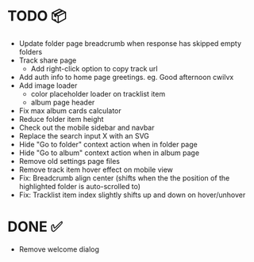 # TODO 📦
- Update folder page breadcrumb when response has skipped empty folders
- Track share page
    - Add right-click option to copy track url
- Add auth info to home page greetings. eg. Good afternoon cwilvx
- Add image loader
    - color placeholder loader on tracklist item
    - album page header
- Fix max album cards calculator
- Reduce folder item height
- Check out the mobile sidebar and navbar
- Replace the search input X with an SVG
- Hide "Go to folder" context action when in folder page
- Hide "Go to album" context action when in album page
- Remove old settings page files
- Remove track item hover effect on mobile view
- Fix: Breadcrumb align center (shifts when the the position of the highlighted folder is auto-scrolled to)
- Fix: Tracklist item index slightly shifts up and down on hover/unhover

# DONE ✅
- Remove welcome dialog